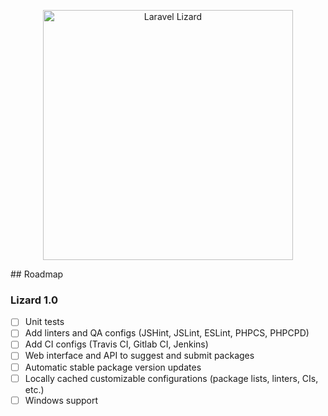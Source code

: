 <p align="center">
<img src="https://iber.lt/assets/images/projects/lizard.png" width="400" alt="Laravel Lizard" />
</p>
## Roadmap

### Lizard 1.0
 - [ ] Unit tests
 - [ ] Add linters and QA configs (JSHint, JSLint, ESLint, PHPCS, PHPCPD)
 - [ ] Add CI configs (Travis CI, Gitlab CI, Jenkins)
 - [ ] Web interface and API to suggest and submit packages
 - [ ] Automatic stable package version updates
 - [ ] Locally cached customizable configurations (package lists, linters, CIs, etc.)
 - [ ] Windows support
